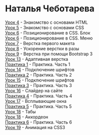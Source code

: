 # Наталья Чеботарева  
[Урок 4](https://modernwebdev.github.io/lesson_4/) - Знакомство с основами HTML  
[Урок 5](https://modernwebdev.github.io/lesson_5/) - Знакомство с основами CSS  
[Урок 6](https://modernwebdev.github.io/lesson_6/block/) - Позиционирование в СSS. Блок  
[Урок 6](https://modernwebdev.github.io/lesson_6/menu/) - Позиционирование в СSS. Меню  
[Урок 7](https://modernwebdev.github.io/lesson_7/src/) - Верстка первого макета  
[Урок 8](https://modernwebdev.github.io/lesson_8/project/src/) - Ускорение верстки в разы  
[Урок 9](https://modernwebdev.github.io/lesson_9/src/) - Верстка при помощи Bootstrap 3  
[Урок 13](https://modernwebdev.github.io/lesson_13/src/) - Адаптивная верстка  
[Практика 1](https://modernwebdev.github.io/practice_1/src/) - Практика. Часть 1  
[Урок 14](https://modernwebdev.github.io/lesson_14/) - Подключение шрифтов  
[Практика 2](https://modernwebdev.github.io/practice_2/src/) - Практика. Часть 2  
[Урок 15](https://modernwebdev.github.io/lesson_15/) - Подключение шрифтов  
[Практика 3](https://modernwebdev.github.io/practice_3/src/) - Практика. Часть 3  
[Урок 16](https://modernwebdev.github.io/lesson_16/src/) - Слайдер на сайте  
[Практика 4](https://modernwebdev.github.io/practice_4/src/) - Практика. Часть 4  
[Урок 17](https://modernwebdev.github.io/lesson_17/src/) - Всплывающие окна  
[Практика 5](https://modernwebdev.github.io/practice_5/src/) - Практика. Часть 5   
[Урок 18](https://modernwebdev.github.io/lesson_18/tabs/src/) - Табы  
[Урок 18](https://modernwebdev.github.io/lesson_18/accordion/src/) - Аккордеон  
[Практика 6](https://modernwebdev.github.io/practice_6/src/) - Практика. Часть 6  
[Урок 19](https://modernwebdev.github.io/lesson_19/tabs/src/) - Анимация на CSS3  

